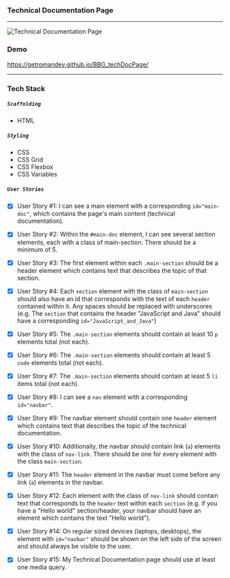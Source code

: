 ### Technical Documentation Page
---
![Technical Documentation Page](/responsive.gif)


### Demo
https://getromandev.github.io/BBG_techDocPage/

---

### Tech Stack
##### ```Scaffolding```
- HTML

##### ```Styling```
- CSS
- CSS Grid
- CSS Flexbox
- CSS Variables

##### ```User Stories```
- [x] User Story #1: I can see a main element with a corresponding ```id="main-doc"```, which contains the page's main content (technical documentation).

- [x] User Story #2: Within the ```#main-doc``` element, I can see several section elements, each with a class of main-section. There should be a minimum of 5.

- [x] User Story #3: The first element within each ```.main-section``` should be a header element which contains text that describes the topic of that section.

- [x] User Story #4: Each ```section``` element with the class of ```main-section``` should also have an id that corresponds with the text of each ```header``` contained within it. Any spaces should be replaced with underscores (e.g. The ```section``` that contains the header "JavaScript and Java" should have a corresponding ```id="JavaScript_and_Java"```)

- [x] User Story #5: The ```.main-section``` elements should contain at least 10 ```p``` elements total (not each).

- [x] User Story #6: The ```.main-section``` elements should contain at least 5 ```code``` elements total (not each).

- [x] User Story #7: The ```.main-section``` elements should contain at least 5 ```li``` items total (not each).

- [x] User Story #8: I can see a ```nav``` element with a corresponding ```id="navbar"```.

- [x] User Story #9: The navbar element should contain one ```header``` element which contains text that describes the topic of the technical documentation.

- [x] User Story #10: Additionally, the navbar should contain link (```a```) elements with the class of ```nav-link```. There should be one for every element with the class ```main-section```.

- [x] User Story #11: The ```header``` element in the navbar must come before any link (```a```) elements in the navbar.

- [x] User Story #12: Each element with the class of ```nav-link``` should contain text that corresponds to the ```header``` text within each ```section``` (e.g. if you have a "Hello world" section/header, your navbar should have an element which contains the text "Hello world").

- [x] User Story #14: On regular sized devices (laptops, desktops), the element with ```id="navbar"``` should be shown on the left side of the screen and should always be visible to the user.

- [x] User Story #15: My Technical Documentation page should use at least one media query.